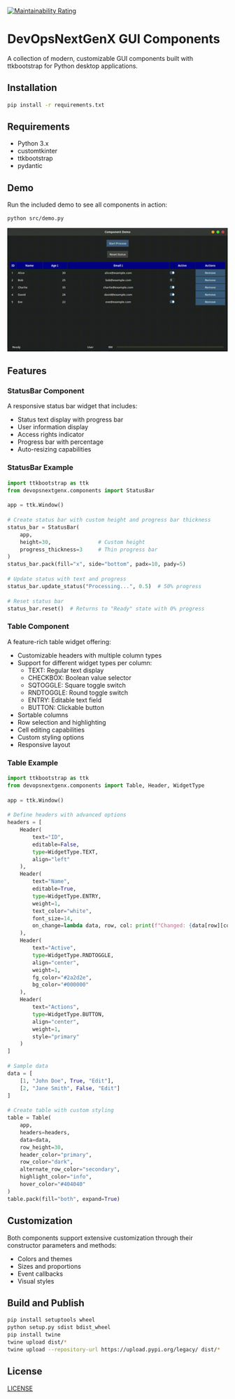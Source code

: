 [![Maintainability Rating](https://sonarcloud.io/api/project_badges/measure?project=devopsnextgenx_ctk-gui-components&metric=sqale_rating)](https://sonarcloud.io/summary/new_code?id=devopsnextgenx_ctk-gui-components)

# DevOpsNextGenX GUI Components

A collection of modern, customizable GUI components built with ttkbootstrap for Python desktop applications.

## Installation

```bash
pip install -r requirements.txt
```

## Requirements

- Python 3.x
- customtkinter
- ttkbootstrap
- pydantic

## Demo

Run the included demo to see all components in action:

```bash
python src/demo.py
```

![demo.gif](https://raw.githubusercontent.com/devopsnextgenx/ctk-gui-components/refs/heads/main/docs/imgs/demo.gif)


## Features

### StatusBar Component
A responsive status bar widget that includes:
- Status text display with progress bar
- User information display
- Access rights indicator
- Progress bar with percentage
- Auto-resizing capabilities

### StatusBar Example

```python
import ttkbootstrap as ttk
from devopsnextgenx.components import StatusBar

app = ttk.Window()

# Create status bar with custom height and progress bar thickness
status_bar = StatusBar(
    app,
    height=30,               # Custom height
    progress_thickness=3     # Thin progress bar
)
status_bar.pack(fill="x", side="bottom", padx=10, pady=5)

# Update status with text and progress
status_bar.update_status("Processing...", 0.5)  # 50% progress

# Reset status bar
status_bar.reset()  # Returns to "Ready" state with 0% progress
```

### Table Component
A feature-rich table widget offering:
- Customizable headers with multiple column types
- Support for different widget types per column:
  - TEXT: Regular text display
  - CHECKBOX: Boolean value selector
  - SQTOGGLE: Square toggle switch
  - RNDTOGGLE: Round toggle switch
  - ENTRY: Editable text field
  - BUTTON: Clickable button
- Sortable columns
- Row selection and highlighting
- Cell editing capabilities
- Custom styling options
- Responsive layout

### Table Example

```python
import ttkbootstrap as ttk
from devopsnextgenx.components import Table, Header, WidgetType

app = ttk.Window()

# Define headers with advanced options
headers = [
    Header(
        text="ID",
        editable=False,
        type=WidgetType.TEXT,
        align="left"
    ),
    Header(
        text="Name",
        editable=True,
        type=WidgetType.ENTRY,
        weight=1,
        text_color="white",
        font_size=14,
        on_change=lambda data, row, col: print(f"Changed: {data[row][col]}")
    ),
    Header(
        text="Active",
        type=WidgetType.RNDTOGGLE,
        align="center",
        weight=1,
        fg_color="#2a2d2e",
        bg_color="#000000"
    ),
    Header(
        text="Actions",
        type=WidgetType.BUTTON,
        align="center",
        weight=1,
        style="primary"
    )
]

# Sample data
data = [
    [1, "John Doe", True, "Edit"],
    [2, "Jane Smith", False, "Edit"]
]

# Create table with custom styling
table = Table(
    app,
    headers=headers,
    data=data,
    row_height=30,
    header_color="primary",
    row_color="dark",
    alternate_row_color="secondary",
    highlight_color="info",
    hover_color="#404040"
)
table.pack(fill="both", expand=True)
```

## Customization

Both components support extensive customization through their constructor parameters and methods:

- Colors and themes
- Sizes and proportions
- Event callbacks
- Visual styles

## Build and Publish
```bash
pip install setuptools wheel
python setup.py sdist bdist_wheel
pip install twine
twine upload dist/*
twine upload --repository-url https://upload.pypi.org/legacy/ dist/*
```

## License

[LICENSE](https://github.com/devopsnextgenx/ctk-gui-components/blob/main/LICENSE.md)